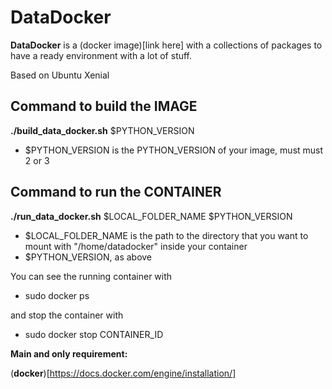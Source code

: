 # DataDocker

__DataDocker__ is a (docker image)[link here] with a collections of packages to have a ready environment with a lot of stuff.

Based on Ubuntu Xenial

## Command to build the IMAGE
__./build_data_docker.sh__ $PYTHON_VERSION

* $PYTHON_VERSION is the PYTHON_VERSION of your image, must must 2 or 3

## Command to run the CONTAINER
__./run_data_docker.sh__ $LOCAL_FOLDER_NAME $PYTHON_VERSION

* $LOCAL_FOLDER_NAME is the path to the directory that you want to mount with "/home/datadocker" inside your container
* $PYTHON_VERSION, as above

You can see the running container with
* sudo docker ps

and stop the container with
* sudo docker stop CONTAINER_ID

**Main and only requirement:**

(__docker__)[https://docs.docker.com/engine/installation/]
